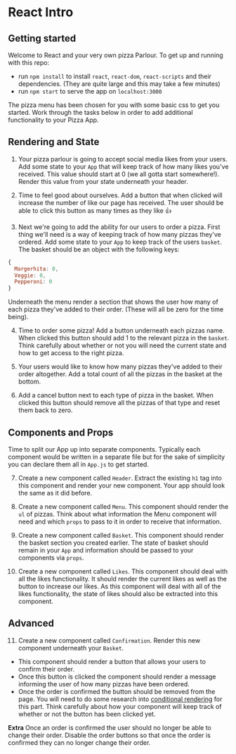 # React Intro

## Getting started

Welcome to React and your very own pizza Parlour. To get up and running with this repo:

- run `npm install` to install `react`, `react-dom`, `react-scripts` and their dependencies. (They are quite large and this may take a few minutes)
- run `npm start` to serve the app on `localhost:3000`

The pizza menu has been chosen for you with some basic css to get you started. Work through the tasks below in order to add additional functionality to your Pizza App.

## Rendering and State

1. Your pizza parlour is going to accept social media likes from your users. Add some state to your `App` that will keep track of how many likes you've received. This value should start at 0 (we all gotta start somewhere!). Render this value from your state underneath your header.

2. Time to feel good about ourselves. Add a button that when clicked will increase the number of like our page has received. The user should be able to click this button as many times as they like 👍

3. Next we're going to add the ability for our users to order a pizza. First thing we'll need is a way of keeping track of how many pizzas they've ordered. Add some state to your `App` to keep track of the users `basket`. The basket should be an object with the following keys:

```js
{
  Margerhita: 0,
  Veggie: 0,
  Pepperoni: 0
}
```

Underneath the menu render a section that shows the user how many of each pizza they've added to their order. (These will all be zero for the time being).

4. Time to order some pizza! Add a button underneath each pizzas name. When clicked this button should add 1 to the relevant pizza in the `basket`. Think carefully about whether or not you will need the current state and how to get access to the right pizza.

5. Your users would like to know how many pizzas they've added to their order altogether. Add a total count of all the pizzas in the basket at the bottom.

6. Add a cancel button next to each type of pizza in the basket. When clicked this button should remove all the pizzas of that type and reset them back to zero.

## Components and Props

Time to split our App up into separate components. Typically each component would be written in a separate file but for the sake of simplicity you can declare them all in `App.js` to get started.

7. Create a new component called `Header`. Extract the existing `h1` tag into this component and render your new component. Your app should look the same as it did before.

8. Create a new component called `Menu`. This component should render the `ul` of pizzas. Think about what information the Menu component will need and which `props` to pass to it in order to receive that information.

9. Create a new component called `Basket`. This component should render the basket section you created earlier. The state of basket should remain in your `App` and information should be passed to your components via `props`.

10. Create a new component called `Likes`. This component should deal with all the likes functionality. It should render the current likes as well as the button to increase our likes. As this component will deal with all of the likes functionality, the state of likes should also be extracted into this component.

## Advanced

11. Create a new component called `Confirmation`. Render this new component underneath your `Basket`.

- This component should render a button that allows your users to confirm their order.
- Once this button is clicked the component should render a message informing the user of how many pizzas have been ordered.
- Once the order is confirmed the button should be removed from the page. You will need to do some research into [conditional rendering](https://reactjs.org/docs/conditional-rendering.html) for this part. Think carefully about how your component will keep track of whether or not the button has been clicked yet.

**Extra** Once an order is confirmed the user should no longer be able to change their order. Disable the order buttons so that once the order is confirmed they can no longer change their order.
